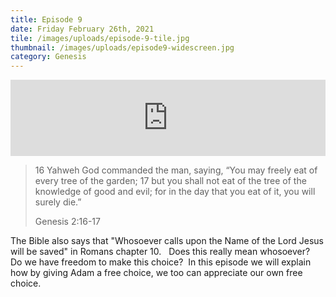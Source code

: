 ```yaml
---
title: Episode 9
date: Friday February 26th, 2021
tile: /images/uploads/episode-9-tile.jpg
thumbnail: /images/uploads/episode9-widescreen.jpg
category: Genesis
---
```

<iframe title="0009 - Free will or not to free will" height="122" width="100%" style="border: none;" scrolling="no" data-name="pb-iframe-player" src="https://www.podbean.com/media/player/a5adg-fbfe07?from=pb6admin&download=1&version=1&auto=0&share=1&download=1&rtl=0&fonts=Helvetica&skin=1&pfauth=&btn-skin=107"></iframe>

> 16 Yahweh God commanded the man, saying, “You may freely eat of every tree of the garden; 17 but you shall not eat of the tree of the knowledge of good and evil; for in the day that you eat of it, you will surely die.”
>
> Genesis 2:16-17

The Bible also says that "Whosoever calls upon the Name of the Lord Jesus will be saved" in Romans chapter 10.   Does this really mean whosoever?  Do we have freedom to make this choice?  In this episode we will explain how by giving Adam a free choice, we too can appreciate our own free choice.
